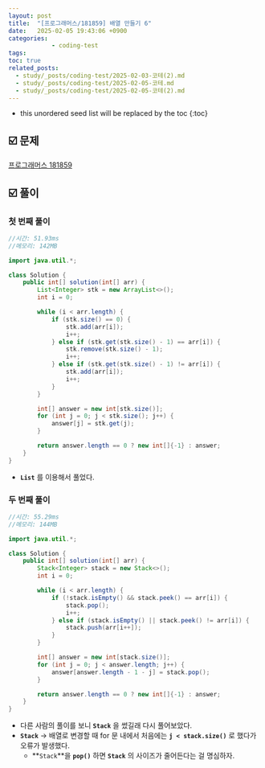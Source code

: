 ```yaml
---
layout: post
title:  "[프로그래머스/181859] 배열 만들기 6"
date:   2025-02-05 19:43:06 +0900
categories: 
            - coding-test
tags:        
toc: true
related_posts:
  - study/_posts/coding-test/2025-02-03-코테(2).md
  - study/_posts/coding-test/2025-02-05-코테.md
  - study/_posts/coding-test/2025-02-05-코테(2).md
---
```

* this unordered seed list will be replaced by the toc
{:toc}

## ☑️ 문제

[프로그래머스 181859](https://school.programmers.co.kr/learn/courses/30/lessons/181859)

## ☑️ 풀이

### 첫 번째 풀이

```java
//시간: 51.93ms
//메모리: 142MB

import java.util.*;

class Solution {
    public int[] solution(int[] arr) {
        List<Integer> stk = new ArrayList<>();
        int i = 0;

        while (i < arr.length) {
            if (stk.size() == 0) {
                stk.add(arr[i]);
                i++;
            } else if (stk.get(stk.size() - 1) == arr[i]) {
                stk.remove(stk.size() - 1);
                i++;
            } else if (stk.get(stk.size() - 1) != arr[i]) {
                stk.add(arr[i]);
                i++;
            }
        }

        int[] answer = new int[stk.size()];
        for (int j = 0; j < stk.size(); j++) {
            answer[j] = stk.get(j);
        }

        return answer.length == 0 ? new int[]{-1} : answer;
    }
}
```

- **`List`** 를 이용해서 풀었다.

### 두 번째 풀이

```java
//시간: 55.29ms
//메모리: 144MB

import java.util.*;

class Solution {
    public int[] solution(int[] arr) {
        Stack<Integer> stack = new Stack<>();
        int i = 0;

        while (i < arr.length) {
            if (!stack.isEmpty() && stack.peek() == arr[i]) {
                stack.pop();
                i++;
            } else if (stack.isEmpty() || stack.peek() != arr[i]) {
                stack.push(arr[i++]);
            }
        }

        int[] answer = new int[stack.size()];
        for (int j = 0; j < answer.length; j++) {
            answer[answer.length - 1 - j] = stack.pop();
        }

        return answer.length == 0 ? new int[]{-1} : answer;
    }
}
```

- 다른 사람의 풀이를 보니 **`Stack`** 을 썼길래 다시 풀어보았다.
- **`Stack`** → 배열로 변경할 때 for 문 내에서 처음에는 **`j < stack.size()`** 로 했다가 오류가 발생했다.
    - **`Stack`**을 **`pop()`** 하면 **`Stack`** 의 사이즈가 줄어든다는 걸 명심하자.